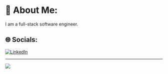 # 💫 About Me:
I am a full-stack software engineer.


## 🌐 Socials:
[![LinkedIn](https://img.shields.io/badge/LinkedIn-%230077B5.svg?logo=linkedin&logoColor=white)](https://linkedin.com/in/daniel-kim-io) 


---
[![](https://visitcount.itsvg.in/api?id=danieljhkim&icon=0&color=0)](https://visitcount.itsvg.in)

<!-- Proudly created with GPRM ( https://gprm.itsvg.in ) -->
